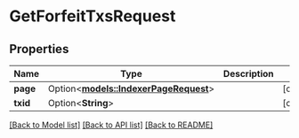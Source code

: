 # GetForfeitTxsRequest

## Properties

| Name     | Type                                                            | Description | Notes      |
| -------- | --------------------------------------------------------------- | ----------- | ---------- |
| **page** | Option<[**models::IndexerPageRequest**](IndexerPageRequest.md)> |             | [optional] |
| **txid** | Option<**String**>                                              |             | [optional] |

[[Back to Model list]](../README.md#documentation-for-models) [[Back to API list]](../README.md#documentation-for-api-endpoints) [[Back to README]](../README.md)
